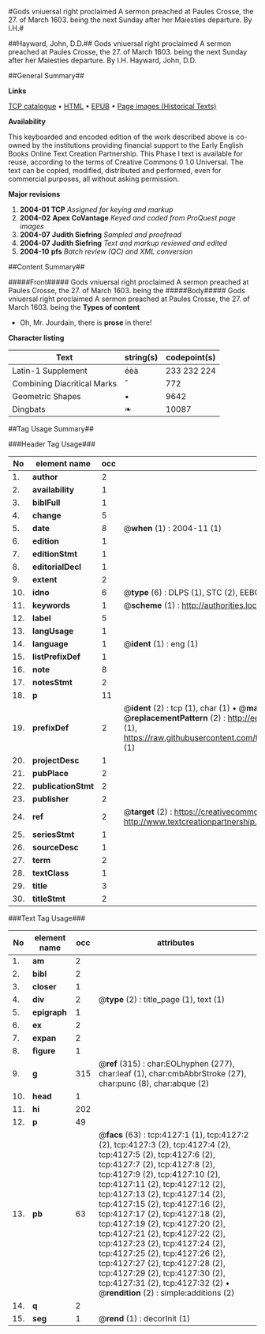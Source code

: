 #Gods vniuersal right proclaimed A sermon preached at Paules Crosse, the 27. of March 1603. being the next Sunday after her Maiesties departure. By I.H.#

##Hayward, John, D.D.##
Gods vniuersal right proclaimed A sermon preached at Paules Crosse, the 27. of March 1603. being the next Sunday after her Maiesties departure. By I.H.
Hayward, John, D.D.

##General Summary##

**Links**

[TCP catalogue](http://www.ota.ox.ac.uk/tcp/)  • 
[HTML](http://tei.it.ox.ac.uk/tcp/Texts-HTML/free/A02/A02844.html)  • 
[EPUB](http://tei.it.ox.ac.uk/tcp/Texts-EPUB/free/A02/A02844.epub) • 
[Page images (Historical Texts)](https://data.historicaltexts.jisc.ac.uk/view?pubId=eebo-99839684e&pageId=eebo-99839684e-4127-1)

**Availability**

This keyboarded and encoded edition of the
	       work described above is co-owned by the institutions
	       providing financial support to the Early English Books
	       Online Text Creation Partnership. This Phase I text is
	       available for reuse, according to the terms of Creative
	       Commons 0 1.0 Universal. The text can be copied,
	       modified, distributed and performed, even for
	       commercial purposes, all without asking permission.

**Major revisions**

1. __2004-01__ __TCP__ *Assigned for keying and markup*
1. __2004-02__ __Apex CoVantage__ *Keyed and coded from ProQuest page images*
1. __2004-07__ __Judith Siefring__ *Sampled and proofread*
1. __2004-07__ __Judith Siefring__ *Text and markup reviewed and edited*
1. __2004-10__ __pfs__ *Batch review (QC) and XML conversion*

##Content Summary##

#####Front#####
Gods vniuersal right proclaimed A sermon preached at Paules Crosse, the 27. of March 1603. being the
#####Body#####
Gods vniuersal right proclaimed A sermon preached at Paules Crosse, the 27. of March 1603. being the
**Types of content**

  * Oh, Mr. Jourdain, there is **prose** in there!

**Character listing**


|Text|string(s)|codepoint(s)|
|---|---|---|
|Latin-1 Supplement|éèà|233 232 224|
|Combining             Diacritical Marks|̄|772|
|Geometric Shapes|▪|9642|
|Dingbats|❧|10087|

##Tag Usage Summary##

###Header Tag Usage###

|No|element name|occ|attributes|
|---|---|---|---|
|1.|__author__|2||
|2.|__availability__|1||
|3.|__biblFull__|1||
|4.|__change__|5||
|5.|__date__|8| @__when__ (1) : 2004-11 (1)|
|6.|__edition__|1||
|7.|__editionStmt__|1||
|8.|__editorialDecl__|1||
|9.|__extent__|2||
|10.|__idno__|6| @__type__ (6) : DLPS (1), STC (2), EEBO-CITATION (1), PROQUEST (1), VID (1)|
|11.|__keywords__|1| @__scheme__ (1) : http://authorities.loc.gov/ (1)|
|12.|__label__|5||
|13.|__langUsage__|1||
|14.|__language__|1| @__ident__ (1) : eng (1)|
|15.|__listPrefixDef__|1||
|16.|__note__|8||
|17.|__notesStmt__|2||
|18.|__p__|11||
|19.|__prefixDef__|2| @__ident__ (2) : tcp (1), char (1)  •  @__matchPattern__ (2) : ([0-9\-]+):([0-9IVX]+) (1), (.+) (1)  •  @__replacementPattern__ (2) : http://eebo.chadwyck.com/downloadtiff?vid=$1&page=$2 (1), https://raw.githubusercontent.com/textcreationpartnership/Texts/master/tcpchars.xml#$1 (1)|
|20.|__projectDesc__|1||
|21.|__pubPlace__|2||
|22.|__publicationStmt__|2||
|23.|__publisher__|2||
|24.|__ref__|2| @__target__ (2) : https://creativecommons.org/publicdomain/zero/1.0/ (1), http://www.textcreationpartnership.org/docs/. (1)|
|25.|__seriesStmt__|1||
|26.|__sourceDesc__|1||
|27.|__term__|2||
|28.|__textClass__|1||
|29.|__title__|3||
|30.|__titleStmt__|2||


###Text Tag Usage###

|No|element name|occ|attributes|
|---|---|---|---|
|1.|__am__|2||
|2.|__bibl__|2||
|3.|__closer__|1||
|4.|__div__|2| @__type__ (2) : title_page (1), text (1)|
|5.|__epigraph__|1||
|6.|__ex__|2||
|7.|__expan__|2||
|8.|__figure__|1||
|9.|__g__|315| @__ref__ (315) : char:EOLhyphen (277), char:leaf (1), char:cmbAbbrStroke (27), char:punc (8), char:abque (2)|
|10.|__head__|1||
|11.|__hi__|202||
|12.|__p__|49||
|13.|__pb__|63| @__facs__ (63) : tcp:4127:1 (1), tcp:4127:2 (2), tcp:4127:3 (2), tcp:4127:4 (2), tcp:4127:5 (2), tcp:4127:6 (2), tcp:4127:7 (2), tcp:4127:8 (2), tcp:4127:9 (2), tcp:4127:10 (2), tcp:4127:11 (2), tcp:4127:12 (2), tcp:4127:13 (2), tcp:4127:14 (2), tcp:4127:15 (2), tcp:4127:16 (2), tcp:4127:17 (2), tcp:4127:18 (2), tcp:4127:19 (2), tcp:4127:20 (2), tcp:4127:21 (2), tcp:4127:22 (2), tcp:4127:23 (2), tcp:4127:24 (2), tcp:4127:25 (2), tcp:4127:26 (2), tcp:4127:27 (2), tcp:4127:28 (2), tcp:4127:29 (2), tcp:4127:30 (2), tcp:4127:31 (2), tcp:4127:32 (2)  •  @__rendition__ (2) : simple:additions (2)|
|14.|__q__|2||
|15.|__seg__|1| @__rend__ (1) : decorInit (1)|
